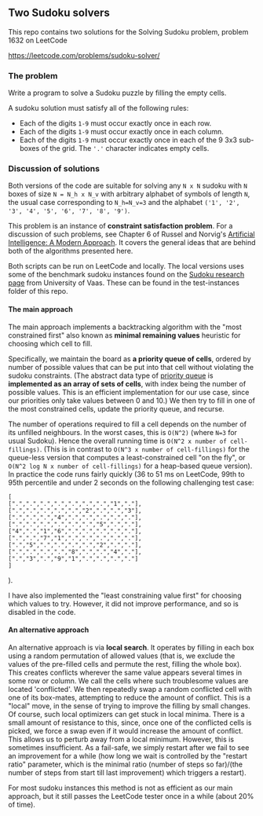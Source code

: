 ## Two Sudoku solvers

This repo contains two solutions for the Solving Sudoku problem, problem 1632 on LeetCode

https://leetcode.com/problems/sudoku-solver/

### The problem

Write a program to solve a Sudoku puzzle by filling the empty cells.

A sudoku solution must satisfy all of the following rules:

* Each of the digits `1-9` must occur exactly once in each row.
* Each of the digits `1-9` must occur exactly once in each column.
* Each of the digits `1-9` must occur exactly once in each of the 9 3x3 sub-boxes of the grid.
The `'.'` character indicates empty cells.

### Discussion of solutions

Both versions of the code are suitable for solving any `N x N` sudoku 
with `N` boxes of size   `N = N_h x N_v` with arbitrary alphabet of symbols 
of length `N`, the usual case corresponding to `N_h=N_v=3` and the alphabet
`('1', '2', '3', '4', '5', '6', '7', '8', '9')`. 

This problem is an instance of **constraint satisfaction problem**. 
For a discussion of such problems, see  Chapter 6 of Russel and Norvig's 
[Artificial Intelligence: A Modern Approach](http://aima.cs.berkeley.edu/contents.html).
It covers the general ideas that are behind both of the algorithms presented here.

Both scripts can be run on LeetCode and locally. The local versions uses some of 
the benchmark sudoku instances found on the [Sudoku research page](http://lipas.uwasa.fi/~timan/sudoku/)
from University of Vaas. These can be found in the test-instances folder of this repo.


#### The main approach
The main approach implements a backtracking algorithm with the
"most constrained first" also known as **minimal remaining values** heuristic for choosing which cell to fill. 

Specifically, we maintain the board as **a priority queue of cells**,
ordered by number of possible values that can be put into that cell
without violating the sudoku constraints.
(The abstract data type of [priority queue](https://en.wikipedia.org/wiki/Priority_queue) is **implemented as an array of sets of cells**,
with index being the number of possible values.
This is an efficient implementation for our use case,
since our priorities only take values between 0 and 10.)
We then try to fill in one of the most constrained cells,
update the priority queue, and recurse.

The number of operations required to fill a cell
depends on the number of its unfilled neighbours.
In the worst cases, this is `O(N^2)` (where `N=3` for usual Sudoku).
Hence the overall running time is `O(N^2 x number of cell-fillings)`.
(This is in contrast to `O(N^3 x number of cell-fillings)` for the queue-less
version that computes a least-constrained cell "on the fly", or
`O(N^2 log N x number of cell-fillings)` for a heap-based queue version).
In practice the code runs fairly quickly
(36 to 51 ms on LeetCode, 99th to 95th percentile
and under 2 seconds on the following challenging test case:
```
[
[".",".",".",".",".",".",".","1","."],
[".",".",".",".",".","2",".",".","3"],
[".",".",".","4",".",".",".",".","."],
[".",".",".",".",".",".","5",".","."],
["4",".","1","6",".",".",".",".","."],
[".",".","7","1",".",".",".",".","."],
[".","5",".",".",".",".","2",".","."],
[".",".",".",".","8",".",".","4","."],
[".","3",".","9","1",".",".",".","."]
]
```
).

I have also implemented the "least constraining value first"
for choosing which values to try.
However, it did not improve performance, and so is disabled in the code.

#### An alternative approach

An alternative approach is via **local search**. It operates by filling in each box
using a random permutation of allowed values 
(that is, we exclude the values of the pre-filled cells and permute the rest, 
filling the whole box). This creates conflicts wherever the 
same value appears several times in some row or column.
We call the cells where such troublesome values are located 'conflicted'. 
We then repeatedly swap a random conflicted cell with one of its box-mates, 
attempting to reduce the amount of conflict. This is a "local" move, in the 
sense of trying to improve the filling by small changes. Of course, such local 
optimizers can get stuck in local minima.  There is a small amount of resistance
to this, since, once one of the conflicted cells is picked, we force a swap 
even if it would increase the amount of conflict. This allows us to perturb
away from a local minimum. However, this is sometimes insufficient. As a 
fail-safe, we simply restart after we fail to see an improvement for a while
(how long we wait is controlled by the "restart ratio" parameter, which is the minimal
ratio (number of steps so far)/(the number of steps from start till last improvement)
which triggers a restart).

For most sudoku instances this method is not as efficient as our main approach,
but it still passes the LeetCode tester once in a while (about 20% of time).
 
